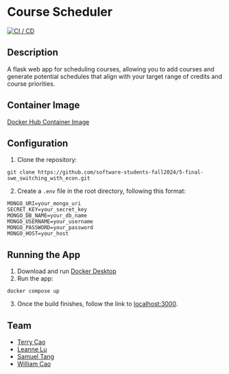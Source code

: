 # Course Scheduler

[![CI / CD](https://github.com/software-students-fall2024/5-final-swe_switching_with_econ/actions/workflows/build.yml/badge.svg)](https://github.com/software-students-fall2024/5-final-swe_switching_with_econ/actions/workflows/build.yml)

## Description

A flask web app for scheduling courses, allowing you to add courses and generate potential schedules that align with your target range of credits and course priorities.

## Container Image
[Docker Hub Container Image](https://hub.docker.com/repository/docker/leannelu/schedule-gen-web-app/general)

## Configuration
1. Clone the repository:
```
git clone https://github.com/software-students-fall2024/5-final-swe_switching_with_econ.git
```
2. Create a `.env` file in the root directory, following this format:

```
MONGO_URI=your_mongo_uri
SECRET_KEY=your_secret_key
MONGO_DB_NAME=your_db_name
MONGO_USERNAME=your_username
MONGO_PASSWORD=your_password
MONGO_HOST=your_host
```

## Running the App
1. Download and run [Docker Desktop](https://www.docker.com/products/docker-desktop/)
2. Run the app:
```
docker compose up
```
3. Once the build finishes, follow the link to [localhost:3000](http://localhost:3000/).

## Team
- [Terry Cao](https://github.com/cao-exe)
- [Leanne Lu](https://github.com/leannelu)
- [Samuel Tang](https://github.com/stango1234556)
- [William Cao](https://github.com/FriedBananaBan)